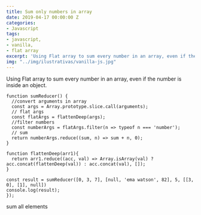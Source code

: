 ```yaml
---
title: Sum only numbers in array
date: 2019-04-17 00:00:00 Z
categories:
- Javascript
tags:
- javascript,
- vanilla,
- flat array
excerpt: 'Using Flat array to sum every number in an array, even if the number is inside an object.'
img: "../img/ilustrativas/vanilla-js.jpg"
---
```


Using Flat array to sum every number in an array, even if the number is inside an object.

```javacript
function sumReducer() {
  //convert arguments in array
  const args = Array.prototype.slice.call(arguments);
  // flat args
  const flatArgs = flattenDeep(args);
  //filter numbers
  const numberArgs = flatArgs.filter(n => typeof n === 'number');
  // sum
  return numberArgs.reduce((sum, n) => sum + n, 0);
}

function flattenDeep(arr1){
  return arr1.reduce((acc, val) => Array.isArray(val) ? acc.concat(flattenDeep(val)) : acc.concat(val), []);
}

const result = sumReducer([0, 3, 7], [null, 'ema watson', 82], 5, [[3, 0], [1], null])
console.log(result);
});
```
<div data-grid="small-spacing row">
    <a data-btn data-sum="">sum all elements</a>
</div>